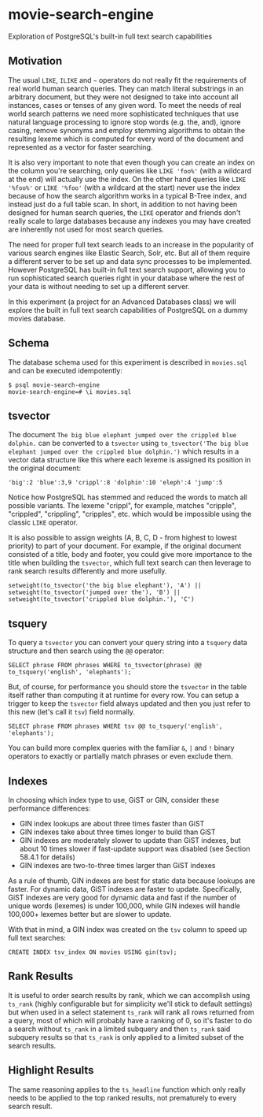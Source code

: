 # movie-search-engine

Exploration of PostgreSQL's built-in full text search capabilities

## Motivation

The usual `LIKE`, `ILIKE` and `~` operators do not really fit the requirements of real world human search queries. They can match literal substrings in an arbitrary document, but they were not designed to take into account all instances, cases or tenses of any given word. To meet the needs of real world search patterns we need more sophisticated techniques that use natural language processing to ignore stop words (e.g. the, and), ignore casing, remove synonyms and employ stemming algorithms to obtain the resulting lexeme which is computed for every word of the document and represented as a vector for faster searching.

It is also very important to note that even though you can create an index on the column you're searching, only queries like `LIKE 'foo%'` (with a wildcard at the end) will actually use the index. On the other hand queries like `LIKE '%foo%'` or `LIKE '%foo'` (with a wildcard at the start) never use the index because of how the search algorithm works in a typical B-Tree index, and instead just do a full table scan. In short, in addition to not having been designed for human search queries, the `LIKE` operator and friends don't really scale to large databases because any indexes you may have created are inherently not used for most search queries.

The need for proper full text search leads to an increase in the popularity of various search engines like Elastic Search, Solr, etc. But all of them require a different server to be set up and data sync processes to be implemented. However PostgreSQL has built-in full text search support, allowing you to run sophisticated search queries right in your database where the rest of your data is without needing to set up a different server.

In this experiment (a project for an Advanced Databases class) we will explore the built in full text search capabilities of PostgreSQL on a dummy movies database.

## Schema

The database schema used for this experiment is described in `movies.sql` and can be executed idempotently:

```
$ psql movie-search-engine
movie-search-engine=# \i movies.sql
```

## tsvector

The document `The big blue elephant jumped over the crippled blue dolphin.` can be converted to a `tsvector` using `to_tsvector('The big blue elephant jumped over the crippled blue dolphin.')` which results in a vector data structure like this where each lexeme is assigned its position in the original document:

```
'big':2 'blue':3,9 'crippl':8 'dolphin':10 'eleph':4 'jump':5
```

Notice how PostgreSQL has stemmed and reduced the words to match all possible variants. The lexeme "crippl", for example, matches "cripple", "crippled", "crippling", "cripples", etc. which would be impossible using the classic `LIKE` operator.

It is also possible to assign weights (A, B, C, D - from highest to lowest priority) to part of your document. For example, if the original document consisted of a title, body and footer, you could give more importance to the title when building the `tsvector`, which full text search can then leverage to rank search results differently and more usefully.

```
setweight(to_tsvector('the big blue elephant'), 'A') ||
setweight(to_tsvector('jumped over the'), 'B') ||
setweight(to_tsvector('crippled blue dolphin.'), 'C')
```

## tsquery

To query a `tsvector` you can convert your query string into a `tsquery` data structure and then search using the `@@` operator:

```
SELECT phrase FROM phrases WHERE to_tsvector(phrase) @@ to_tsquery('english', 'elephants');
```

But, of course, for performance you should store the `tsvector` in the table itself rather than computing it at runtime for every row. You can setup a trigger to keep the `tsvector` field always updated and then you just refer to this new (let's call it `tsv`) field normally.

```
SELECT phrase FROM phrases WHERE tsv @@ to_tsquery('english', 'elephants');
```

You can build more complex queries with the familiar `&`, `|` and `!` binary operators to exactly or partially match phrases or even exclude them.

## Indexes

In choosing which index type to use, GiST or GIN, consider these performance differences:

- GIN index lookups are about three times faster than GiST
- GIN indexes take about three times longer to build than GiST
- GIN indexes are moderately slower to update than GiST indexes, but about 10 times slower if fast-update support was disabled (see Section 58.4.1 for details)
- GIN indexes are two-to-three times larger than GiST indexes

As a rule of thumb, GIN indexes are best for static data because lookups are faster. For dynamic data, GiST indexes are faster to update. Specifically, GiST indexes are very good for dynamic data and fast if the number of unique words (lexemes) is under 100,000, while GIN indexes will handle 100,000+ lexemes better but are slower to update.

With that in mind, a GIN index was created on the `tsv` column to speed up full text searches:

```
CREATE INDEX tsv_index ON movies USING gin(tsv);
```

## Rank Results

It is useful to order search results by rank, which we can accomplish using `ts_rank` (highly configurable but for simplicity we'll stick to default settings) but when used in a select statement `ts_rank` will rank all rows returned from a query, most of which will probably have a ranking of 0, so it's faster to do a search without `ts_rank` in a limited subquery and then `ts_rank` said subquery results so that `ts_rank` is only applied to a limited subset of the search results.

## Highlight Results

The same reasoning applies to the `ts_headline` function which only really needs to be applied to the top ranked results, not prematurely to every search result.
